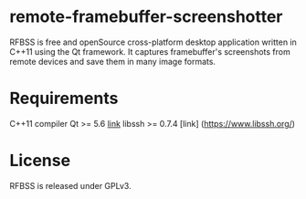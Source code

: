 # remote-framebuffer-screenshotter

RFBSS is free and openSource cross-platform desktop application written in C++11 using the Qt framework. 
It captures framebuffer's screenshots from remote devices and save them in many image formats.

# Requirements 
C++11 compiler
Qt >= 5.6  [link](https://www.qt.io)
libssh >= 0.7.4 [link] (https://www.libssh.org/)

# License
RFBSS is released under GPLv3.